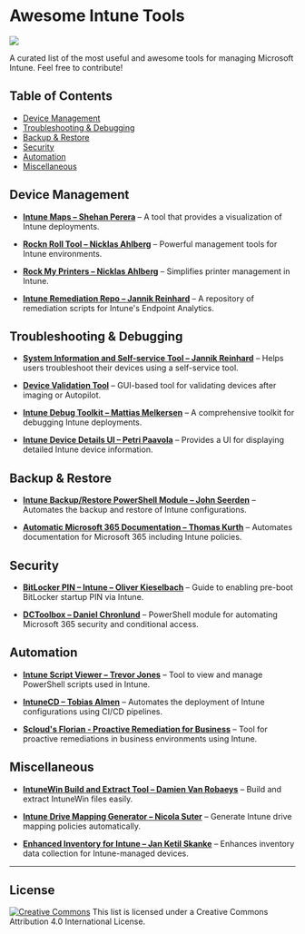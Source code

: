 # Awesome Intune Tools

[![](https://cdn.rawgit.com/sindresorhus/awesome/d7305f38d29fed78fa85652e3a63e154dd8e8829/media/badge.svg)](https://github.com/sindresorhus/awesome)

A curated list of the most useful and awesome tools for managing Microsoft Intune. Feel free to contribute!

## Table of Contents
- [Device Management](#device-management)
- [Troubleshooting & Debugging](#troubleshooting--debugging)
- [Backup & Restore](#backup--restore)
- [Security](#security)
- [Automation](#automation)
- [Miscellaneous](#miscellaneous)

## Device Management
- **[Intune Maps – Shehan Perera](https://intunemaps.com/)** – A tool that provides a visualization of Intune deployments.

- **[Rockn Roll Tool – Nicklas Ahlberg](https://www.rockenroll.tech/)** – Powerful management tools for Intune environments.

- **[Rock My Printers – Nicklas Ahlberg](https://www.rockenroll.tech/2023/03/14/rock-my-printers/)** – Simplifies printer management in Intune.

- **[Intune Remediation Repo – Jannik Reinhard](https://github.com/JayRHa/EndpointAnalyticsRemediationScripts)** – A repository of remediation scripts for Intune's Endpoint Analytics.

## Troubleshooting & Debugging
- **[System Information and Self-service Tool – Jannik Reinhard](https://jannikreinhard.com/2023/01/01/system-information-and-self-service-tool/)** – Helps users troubleshoot their devices using a self-service tool.

- **[Device Validation Tool](https://www.powerofpowershell.com/post/device-validation-with-powershell-wpf-gui-post-imaging-or-autopilot)** – GUI-based tool for validating devices after imaging or Autopilot.

- **[Intune Debug Toolkit – Mattias Melkersen](https://msendpointmgr.com/intune-debug-toolkit/)** – A comprehensive toolkit for debugging Intune deployments.

- **[Intune Device Details UI – Petri Paavola](https://github.com/petripaavola/IntuneDeviceDetailsGUI)** – Provides a UI for displaying detailed Intune device information.

## Backup & Restore
- **[Intune Backup/Restore PowerShell Module – John Seerden](https://github.com/jseerden/IntuneBackupAndRestore)** – Automates the backup and restore of Intune configurations.

- **[Automatic Microsoft 365 Documentation – Thomas Kurth](https://www.wpninjas.ch/2021/05/automatic-intune-documentation-evolves-to-automatic-microsoft365-documentation/)** – Automates documentation for Microsoft 365 including Intune policies.

## Security
- **[BitLocker PIN – Intune – Oliver Kieselbach](https://oliverkieselbach.com/2019/08/02/how-to-enable-pre-boot-bitlocker-startup-pin-on-windows-with-intune/)** – Guide to enabling pre-boot BitLocker startup PIN via Intune.

- **[DCToolbox – Daniel Chronlund](https://danielchronlund.com/2020/11/09/dctoolbox-powershell-module-for-microsoft-365-security-conditional-access-automation-and-more/)** – PowerShell module for automating Microsoft 365 security and conditional access.

## Automation
- **[Intune Script Viewer – Trevor Jones](https://smsagent.blog/2022/05/11/script-viewer-for-microsoft-endpoint-manager/)** – Tool to view and manage PowerShell scripts used in Intune.

- **[IntuneCD – Tobias Almen](https://almenscorner.io/introducing-intunecd-tool/)** – Automates the deployment of Intune configurations using CI/CD pipelines.

- **[Scloud's Florian - Proactive Remediation for Business](https://scloud.work/proactive-remediation-for-business/)** – Tool for proactive remediations in business environments using Intune.

## Miscellaneous
- **[IntuneWin Build and Extract Tool – Damien Van Robaeys](https://www.systanddeploy.com/2023/05/intunewin-build-and-extract-tool-to.html)** – Build and extract IntuneWin files easily.

- **[Intune Drive Mapping Generator – Nicola Suter](https://intunedrivemapping.azurewebsites.net/)** – Generate Intune drive mapping policies automatically.

- **[Enhanced Inventory for Intune – Jan Ketil Skanke](https://msendpointmgr.com/2022/01/17/securing-intune-enhanced-inventory-with-azure-function/)** – Enhances inventory data collection for Intune-managed devices.

---

## License

[![Creative Commons](https://i.creativecommons.org/l/by/4.0/88x31.png)](http://creativecommons.org/licenses/by/4.0/)
This list is licensed under a Creative Commons Attribution 4.0 International License.
